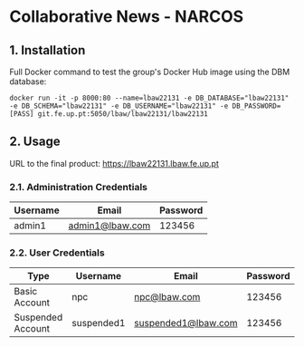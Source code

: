 # Collaborative News - NARCOS

## 1. Installation

Full Docker command to test the group's Docker Hub image using the DBM database:
```bash=
docker run -it -p 8000:80 --name=lbaw22131 -e DB_DATABASE="lbaw22131" -e DB_SCHEMA="lbaw22131" -e DB_USERNAME="lbaw22131" -e DB_PASSWORD=[PASS] git.fe.up.pt:5050/lbaw/lbaw22131/lbaw22131
```


## 2. Usage

URL to the final product: https://lbaw22131.lbaw.fe.up.pt


### 2.1. Administration Credentials

| Username| Email | Password | 
|-----------------------|-----|------|
| admin1 |admin1@lbaw.com| 123456 |

### 2.2. User Credentials

|  Type | Username| Email | Password | 
|------   |-----------------------|-----|------|
| Basic Account |npc| npc@lbaw.com | 123456|
| Suspended Account |suspended1| suspended1@lbaw.com| 123456 |
